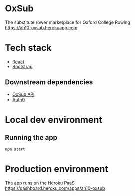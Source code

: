 # OxSub
The substitute rower marketplace for Oxford College Rowing      
https://ah10-oxsub.herokuapp.com

# Tech stack
* [React](https://facebook.github.io/react/)
* [Bootstrap](http://getbootstrap.com/)

## Downstream dependencies
* [OxSub API](#)
* [Auth0](https://auth0.com/)

# Local dev environment
## Running the app
```
npm start
```

# Production environment
The app runs on the Heroku PaaS
https://dashboard.heroku.com/apps/ah10-oxsub
